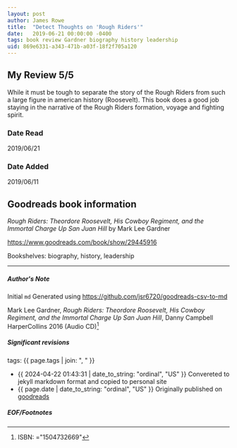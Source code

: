 ```yaml
---
layout: post
author: James Rowe
title:  "Detect Thoughts on 'Rough Riders'"
date:   2019-06-21 00:00:00 -0400
tags: book review Gardner biography history leadership
uid: 869e6331-a343-471b-a03f-18f2f705a120
---
```


<!-- highly dependent on how you personally use jekyll templates, and how you want this to show up -->
<!-- escape any jekyll keys with double brackets -->

## My Review 5/5

While it must be tough to separate the story of the Rough Riders from such a large figure in american history (Roosevelt). This book does a good job staying in the narrative of the Rough Riders formation, voyage and fighting spirit.

### Date Read
2019/06/21

### Date Added
2019/06/11

## Goodreads book information

*Rough Riders: Theordore Roosevelt, His Cowboy Regiment, and the Immortal Charge Up San Juan Hill* by Mark Lee Gardner

https://www.goodreads.com/book/show/29445916

Bookshelves: biography, history, leadership

---

##### Author's Note

Initial `md` Generated using https://github.com/jsr6720/goodreads-csv-to-md

Mark Lee Gardner, *Rough Riders: Theordore Roosevelt, His Cowboy Regiment, and the Immortal Charge Up San Juan Hill*, Danny Campbell HarperCollins 2016 (Audio CD)[^1]

##### Significant revisions

tags: {{ page.tags | join: ", " }} <!-- todo move this somewhere -->

- {{ 2024-04-22 01:43:31 | date_to_string: "ordinal", "US" }} Convereted to jekyll markdown format and copied to personal site
- {{ page.date | date_to_string: "ordinal", "US" }} Originally published on [goodreads](https://www.goodreads.com)

##### EOF/Footnotes

[^1]: ISBN: ="1504732669"